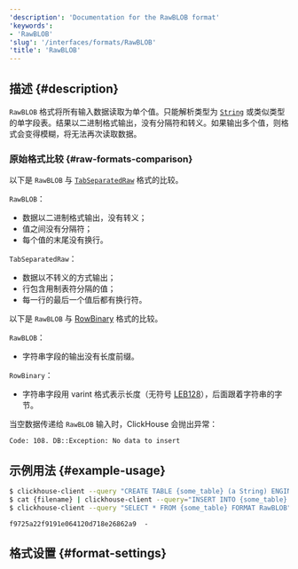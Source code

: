 ```yaml
---
'description': 'Documentation for the RawBLOB format'
'keywords':
- 'RawBLOB'
'slug': '/interfaces/formats/RawBLOB'
'title': 'RawBLOB'
---
```




## 描述 {#description}

`RawBLOB` 格式将所有输入数据读取为单个值。只能解析类型为 [`String`](/sql-reference/data-types/string.md) 或类似类型的单字段表。结果以二进制格式输出，没有分隔符和转义。如果输出多个值，则格式会变得模糊，将无法再次读取数据。

### 原始格式比较 {#raw-formats-comparison}

以下是 `RawBLOB` 与 [`TabSeparatedRaw`](./TabSeparated/TabSeparatedRaw.md) 格式的比较。

`RawBLOB`：
- 数据以二进制格式输出，没有转义；
- 值之间没有分隔符；
- 每个值的末尾没有换行。

`TabSeparatedRaw`：
- 数据以不转义的方式输出；
- 行包含用制表符分隔的值；
- 每一行的最后一个值后都有换行符。

以下是 `RawBLOB` 与 [RowBinary](./RowBinary/RowBinary.md) 格式的比较。

`RawBLOB`：
- 字符串字段的输出没有长度前缀。

`RowBinary`：
- 字符串字段用 varint 格式表示长度（无符号 [LEB128](https://en.wikipedia.org/wiki/LEB128)），后面跟着字符串的字节。

当空数据传递给 `RawBLOB` 输入时，ClickHouse 会抛出异常：

```text
Code: 108. DB::Exception: No data to insert
```

## 示例用法 {#example-usage}

```bash title="Query"
$ clickhouse-client --query "CREATE TABLE {some_table} (a String) ENGINE = Memory;"
$ cat {filename} | clickhouse-client --query="INSERT INTO {some_table} FORMAT RawBLOB"
$ clickhouse-client --query "SELECT * FROM {some_table} FORMAT RawBLOB" | md5sum
```

```text title="Response"
f9725a22f9191e064120d718e26862a9  -
```

## 格式设置 {#format-settings}
